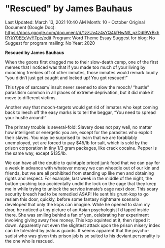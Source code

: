 # "Rescued" by James Bauhaus

Last Updated: March 13, 2021 10:40 AM
Month: 10 - October
Original Document (Google Doc): https://docs.google.com/document/d/1zzUv4z4sYQ4kfHwNS_pzDdl9VrBkhRYkY9EEeVvYTpc/edit
Program: Word Theme Essay
Suggest for blog: No
Suggest for program mailing: No
Year: 2020

**Rescued by James Bauhaus**

When the goons first dragged me to their slow-death camp, one of the first memes that I noticed was that if you made too much of your living by mooching freebies off of other inmates, those inmates would remark loudly “you didn’t just get caught and locked up! You got rescued!”

This type of sarcasm/ insult never seemed to slow the mooch/ “hustle” parasitism common in all places of extreme deprivation, but it did make it move to different victims.

Another way that mooch-targets would get rid of inmates who kept coming back to leech off the easy marks is to tell the beggar, “You need to spread your hustle around!”

The primary trouble is several-fold: Slavery does not pay well, no matter how intelligent or energetic you are, except for the parasites who exploit their slaves. You may be surprised to learn that we are forablably unemployed, yet are forced to pay $45/lb for salt, which is sold by the prison corporation in tiny 1/3 gram packages, like crack cocaine. Pepper is the same way, except $135/lb.

We can have all the double to quintuple priced junk food that we can pay for a week in advance with whatever money we can wheedle out of our kin and friends, but we are all prohibited from standing up like men and obtaining rights and respect. For example, last week in the middle of the night, the button-pushing kop accidentally undid the lock on the cage that they keep me in while trying to unlock the service inmate’s cage next door. This scary security breach had to be remedied ASAP! He sent his grunt-kop to go reslam this door, quickly, before some fantasy nightmare scenario developed that only the kops can imagine. While he opened to slam my door, he noticed a tiny picture of an Asian psychologist I’d taped inside there. She was smiling behind a fan of yen, celebrating her experiment involving giving away free money. This kop squinted at it, then ripped it down. Apparently not even the slightest attack upon the prison misery index can be tolerated by jealous guards. It seems apparent that the psycho-sadist who was given this prison job is so suited to his deviant personality is the one who is rescued.